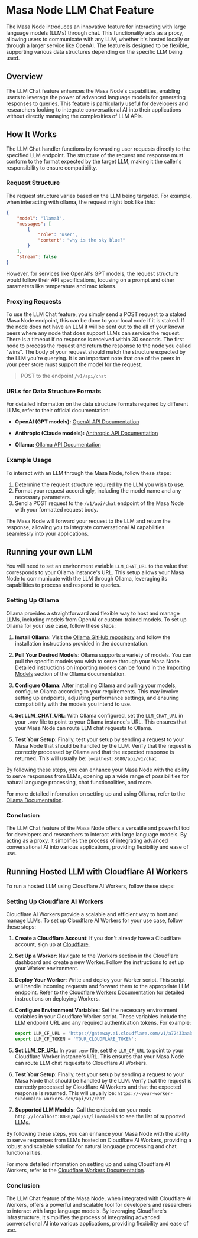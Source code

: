 # Masa Node LLM Chat Feature

The Masa Node introduces an innovative feature for interacting with large language models (LLMs) through chat. This functionality acts as a proxy, allowing users to communicate with any LLM, whether it's hosted locally or through a larger service like OpenAI. The feature is designed to be flexible, supporting various data structures depending on the specific LLM being used.

## Overview

The LLM Chat feature enhances the Masa Node's capabilities, enabling users to leverage the power of advanced language models for generating responses to queries. This feature is particularly useful for developers and researchers looking to integrate conversational AI into their applications without directly managing the complexities of LLM APIs.

## How It Works

The LLM Chat handler functions by forwarding user requests directly to the specified LLM endpoint. The structure of the request and response must conform to the format expected by the target LLM, making it the caller's responsibility to ensure compatibility.

### Request Structure

The request structure varies based on the LLM being targeted. For example, when interacting with ollama, the request might look like this:

```json
{
    "model": "llama3",
    "messages": [
        {
            "role": "user",
            "content": "why is the sky blue?"
        }
    ],
    "stream": false
}
```

However, for services like OpenAI's GPT models, the request structure would follow their API specifications, focusing on a prompt and other parameters like temperature and max tokens.

### Proxying Requests

To use the LLM Chat feature, you simply send a POST request to a staked Masa Node endpoint, this can be done to your local node if it is staked. If the node does not have an LLM it will be sent out to the all of your known peers where any node that does support LLMs can service the request.  There is a timeout if no response is received within 30 seconds. The first node to process the request and return the response to the node you called "wins". The body of your request should match the structure expected by the LLM you're querying.  It is an important note that one of the peers in your peer store must support the model for the request. 

> POST to the endpoint `/v1/api/chat`

### URLs for Data Structure Formats

For detailed information on the data structure formats required by different LLMs, refer to their official documentation:

- **OpenAI (GPT models):** [OpenAI API Documentation](https://platform.openai.com/docs/api-reference/authentication)

- **Anthropic (Claude models):** [Anthropic API Documentation](https://docs.anthropic.com/claude/reference/complete_post)

- **Ollama:** [Ollama API Documentation](https://github.com/ollama/ollama/blob/main/docs/api.md)

### Example Usage

To interact with an LLM through the Masa Node, follow these steps:

1. Determine the request structure required by the LLM you wish to use.
2. Format your request accordingly, including the model name and any necessary parameters.
3. Send a POST request to the `/v1/api/chat` endpoint of the Masa Node with your formatted request body.

The Masa Node will forward your request to the LLM and return the response, allowing you to integrate conversational AI capabilities seamlessly into your applications.

## Running your own LLM

You will need to set an environment variable `LLM_CHAT_URL` to the value that corresponds to your Ollama instance's URL. This setup allows your Masa Node to communicate with the LLM through Ollama, leveraging its capabilities to process and respond to queries.

### Setting Up Ollama

Ollama provides a straightforward and flexible way to host and manage LLMs, including models from OpenAI or custom-trained models. To set up Ollama for your use case, follow these steps:

1. **Install Ollama**: Visit the [Ollama GitHub repository](https://github.com/ollama/ollama/tree/main/docs) and follow the installation instructions provided in the documentation.

2. **Pull Your Desired Models**: Ollama supports a variety of models. You can pull the specific models you wish to serve through your Masa Node. Detailed instructions on importing models can be found in the [Importing Models](https://github.com/ollama/ollama/blob/main/docs/import.md) section of the Ollama documentation.

3. **Configure Ollama**: After installing Ollama and pulling your models, configure Ollama according to your requirements. This may involve setting up endpoints, adjusting performance settings, and ensuring compatibility with the models you intend to use.

4. **Set LLM_CHAT_URL**: With Ollama configured, set the `LLM_CHAT_URL` in your `.env` file to point to your Ollama instance's URL. This ensures that your Masa Node can route LLM chat requests to Ollama.

5. **Test Your Setup**: Finally, test your setup by sending a request to your Masa Node that should be handled by the LLM. Verify that the request is correctly processed by Ollama and that the expected response is returned. This will usually be: `localhost:8080/api/v1/chat`

By following these steps, you can enhance your Masa Node with the ability to serve responses from LLMs, opening up a wide range of possibilities for natural language processing, chat functionalities, and more.

For more detailed information on setting up and using Ollama, refer to the [Ollama Documentation](https://github.com/ollama/ollama/tree/main/docs).

### Conclusion

The LLM Chat feature of the Masa Node offers a versatile and powerful tool for developers and researchers to interact with large language models. By acting as a proxy, it simplifies the process of integrating advanced conversational AI into various applications, providing flexibility and ease of use.

## Running Hosted LLM with Cloudflare AI Workers

To run a hosted LLM using Cloudflare AI Workers, follow these steps:

### Setting Up Cloudflare AI Workers

Cloudflare AI Workers provide a scalable and efficient way to host and manage LLMs. To set up Cloudflare AI Workers for your use case, follow these steps:

1. **Create a Cloudflare Account**: If you don't already have a Cloudflare account, sign up at [Cloudflare](https://www.cloudflare.com/).

2. **Set Up a Worker**: Navigate to the Workers section in the Cloudflare dashboard and create a new Worker. Follow the instructions to set up your Worker environment.

3. **Deploy Your Worker**: Write and deploy your Worker script. This script will handle incoming requests and forward them to the appropriate LLM endpoint. Refer to the [Cloudflare Workers Documentation](https://developers.cloudflare.com/workers/) for detailed instructions on deploying Workers.

4. **Configure Environment Variables**: Set the necessary environment variables in your Cloudflare Worker script. These variables include the LLM endpoint URL and any required authentication tokens. For example:

    ```javascript
    export LLM_CF_URL = 'https://gateway.ai.cloudflare.com/v1/a72433aa3bb83aecaca1bc8acecdb166/masa/workers-ai/';
    export LLM_CF_TOKEN = 'YOUR_CLOUDFLARE_TOKEN';
    ```

5. **Set LLM_CF_URL**: In your `.env` file, set the `LLM_CF_URL` to point to your Cloudflare Worker instance's URL. This ensures that your Masa Node can route LLM chat requests to Cloudflare AI Workers.

6. **Test Your Setup**: Finally, test your setup by sending a request to your Masa Node that should be handled by the LLM. Verify that the request is correctly processed by Cloudflare AI Workers and that the expected response is returned. This will usually be: `https://<your-worker-subdomain>.workers.dev/api/v1/chat`

7. **Supported LLM Models**: Call the endpoint on your node `http://localhost:8080/api/v1/llm/models` to see the list of supported LLMs.

By following these steps, you can enhance your Masa Node with the ability to serve responses from LLMs hosted on Cloudflare AI Workers, providing a robust and scalable solution for natural language processing and chat functionalities.

For more detailed information on setting up and using Cloudflare AI Workers, refer to the [Cloudflare Workers Documentation](https://developers.cloudflare.com/workers/).

### Conclusion

The LLM Chat feature of the Masa Node, when integrated with Cloudflare AI Workers, offers a powerful and scalable tool for developers and researchers to interact with large language models. By leveraging Cloudflare's infrastructure, it simplifies the process of integrating advanced conversational AI into various applications, providing flexibility and ease of use.
